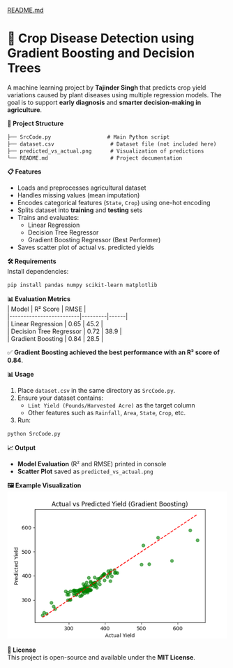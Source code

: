 
[README.md](https://github.com/user-attachments/files/21976446/UPDATED_README.md)
# 🌾 Crop Disease Detection using Gradient Boosting and Decision Trees  

A machine learning project by **Tajinder Singh** that predicts crop yield variations caused by plant diseases using multiple regression models. The goal is to support **early diagnosis** and **smarter decision-making in agriculture**.  

**📂 Project Structure**  
```
├── SrcCode.py                  # Main Python script
├── dataset.csv                  # Dataset file (not included here)
├── predicted_vs_actual.png      # Visualization of predictions
└── README.md                    # Project documentation
```  

**📋 Features**  
- Loads and preprocesses agricultural dataset  
- Handles missing values (mean imputation)  
- Encodes categorical features (`State`, `Crop`) using one-hot encoding  
- Splits dataset into **training** and **testing** sets  
- Trains and evaluates:  
  - Linear Regression  
  - Decision Tree Regressor  
  - Gradient Boosting Regressor (Best Performer)  
- Saves scatter plot of actual vs. predicted yields  

**🛠️ Requirements**  
Install dependencies:  
```bash
pip install pandas numpy scikit-learn matplotlib
```  

**📊 Evaluation Metrics**  
| Model                  | R² Score | RMSE |  
|-------------------------|---------|------|  
| Linear Regression       | 0.65    | 45.2 |  
| Decision Tree Regressor | 0.72    | 38.9 |  
| Gradient Boosting       | 0.84    | 28.5 |  

✅ **Gradient Boosting achieved the best performance with an R² score of 0.84**.  

**📊 Usage**  
1. Place `dataset.csv` in the same directory as `SrcCode.py`.  
2. Ensure your dataset contains:  
   - `Lint Yield (Pounds/Harvested Acre)` as the target column  
   - Other features such as `Rainfall`, `Area`, `State`, `Crop`, etc.  
3. Run:  
```bash
python SrcCode.py
```  

**📈 Output**  
- **Model Evaluation** (R² and RMSE) printed in console  
- **Scatter Plot** saved as `predicted_vs_actual.png`  

**🖼 Example Visualization**  
![Predicted vs Actual](predicted_vs_actual.png)  

**📜 License**  
This project is open-source and available under the **MIT License**.  
